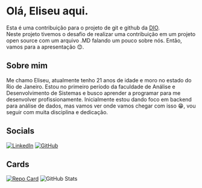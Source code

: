 # Olá, Eliseu aqui. 
Esta é uma contribuição para o projeto de git e github  da [DIO](https://www.dio.me/).
<br>
Neste projeto tivemos o desafio de realizar uma contribuição em um projeto open source com um arquivo .MD falando um pouco sobre nós. Então, vamos para a apresentação 😊.
<BR>

## Sobre mim


Me chamo Eliseu, atualmente tenho 21 anos de idade e moro no estado do Rio de Janeiro. Estou no primeiro período da faculdade de Análise e Desenvolvimento de Sistemas e busco aprender a programar para me desenvolver profissionamente. Inicialmente estou dando foco em backend para análise de dados, mas vamos ver onde vamos chegar com isso 😁, vou seguir com muita disciplina e dedicação.

## Socials
[![LinkedIn](https://img.shields.io/badge/LinkedIn-0077B5?style=for-the-badge&logo=linkedin&logoColor=white)](https://www.linkedin.com/in/eliseu-carvalho-9447a7300/) 
[![GitHub](https://img.shields.io/badge/GitHub-100000?style=for-the-badge&logo=github&logoColor=white)](https://github.com/eliseumca)

## Cards
[![Repo Card](https://github-readme-stats.vercel.app/api/pin/?username=eliseumca&repo=dio-lab-open-source&bg_color=000&border_color=30A3DC&show_icons=true&icon_color=30A3DC&title_color=E94D5F&text_color=FFF)](https://github.com/eliseumca/dio-lab-open-source)
![GitHub Stats](https://github-readme-stats.vercel.app/api?username=eliseumca&theme=transparent&bg_color=000&border_color=30A3DC&show_icons=true&icon_color=30A3DC&title_color=E94D5F&text_color=FFF)



